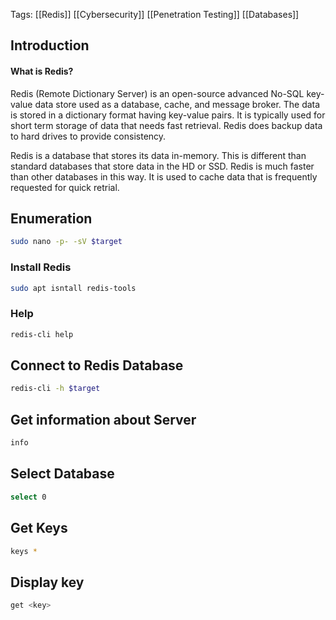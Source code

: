 Tags: [[Redis]] [[Cybersecurity]] [[Penetration Testing]] [[Databases]] 

## Introduction

#### What is Redis?
Redis (Remote Dictionary Server) is an open-source advanced No-SQL key-value data store used as a database, cache, and message broker. The data is stored in a dictionary format having key-value pairs. It is typically used for short term storage of data that needs fast retrieval. Redis does backup data to hard drives to provide consistency.

Redis is a database that stores its data in-memory. This is different than standard databases that store data in the HD or SSD. Redis is much faster than other databases in this way. It is used to cache data that is frequently requested for quick retrial. 

## Enumeration

```Bash
sudo nano -p- -sV $target
```


### Install Redis

```Bash
sudo apt isntall redis-tools
```

### Help 

```bash
redis-cli help
```

## Connect to Redis Database

```bash
redis-cli -h $target
```

## Get information about Server

```Bash
info
```


## Select Database

```bash
select 0
```

## Get Keys
```bash
keys * 
```

## Display key

```Bash
get <key>
```

